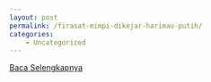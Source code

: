 ```yaml
---
layout: post
permalink: /firasat-mimpi-dikejar-harimau-putih/
categories:
    - Uncategorized
---
```


[Baca Selengkapnya](/06)